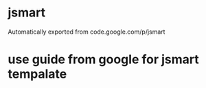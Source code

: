 # jsmart
Automatically exported from code.google.com/p/jsmart

# use guide from google for jsmart tempalate

<!DOCTYPE HTML PUBLIC "-//W3C//DTD HTML 4.01 Transitional//EN" "http://www.w3.org/TR/html4/loose.dtd">
<html>
<head>
	<title>jSmart example</title>
	<script type="text/javascript" src="smart-2.11.min.js"></script>
</head>
<body>

<script id="test_tpl" type="text/x-jsmart-tmpl"> 
   <h1>{$greeting}</h1>

   {foreach $books as $i => $book}
      <div style="background-color: {cycle values="cyan,yellow"};">
         [{$i+1}] {$book.title|upper} by {$book.author} 
            {if $book.price}                                
               Price: <span style="color:red">${$book.price}</span>
            {/if}                                           
      </div>
   {foreachelse}
      No books
   {/foreach}

   Total: {$book@total}
</script>

<script type="text/javascript">
   var data = {
       greeting: 'Hi, there are some JScript books you may find interesting:',
	   books: [
		  {
			 title  : 'JavaScript: The Definitive Guide',          
			 author : 'David Flanagan',                            
			 price  : '31.18'
		  },
		  {
			 title  : 'Murach JavaScript and DOM Scripting',
			 author : 'Ray Harris'
		  },
		  {
			 title  : 'Head First JavaScript',
			 author : 'Michael Morrison',
			 price  : '29.54'
		  }
		]      
	};

	var tpl = new jSmart(document.getElementById('test_tpl').innerHTML);
	var res = tpl.fetch(data);
	document.write( res );
</script>


</body>
</html>
